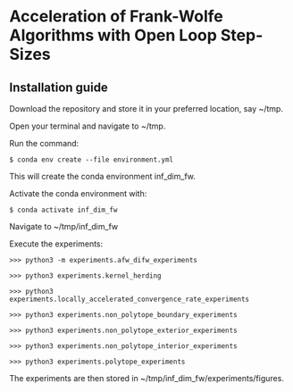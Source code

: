 # Acceleration of Frank-Wolfe Algorithms with Open Loop Step-Sizes

## Installation guide

Download the repository and store it in your preferred location, say ~/tmp.

Open your terminal and navigate to ~/tmp.

Run the command:
```shell script
$ conda env create --file environment.yml
```

This will create the conda environment inf_dim_fw.

Activate the conda environment with:
```shell script
$ conda activate inf_dim_fw
```
Navigate to ~/tmp/inf_dim_fw

Execute the experiments:
```python3 script
>>> python3 -m experiments.afw_difw_experiments
```
```python3 script
>>> python3 experiments.kernel_herding
```
```python3 script
>>> python3 experiments.locally_accelerated_convergence_rate_experiments
```
```python3 script
>>> python3 experiments.non_polytope_boundary_experiments
```
```python3 script
>>> python3 experiments.non_polytope_exterior_experiments
```
```python3 script
>>> python3 experiments.non_polytope_interior_experiments
```
```python3 script
>>> python3 experiments.polytope_experiments
```

The experiments are then stored in ~/tmp/inf_dim_fw/experiments/figures.